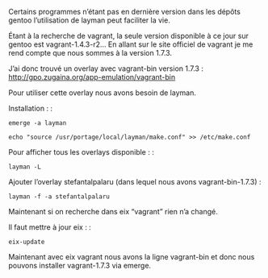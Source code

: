 Certains programmes n’étant pas en dernière version dans les dépôts
gentoo l’utilisation de layman peut faciliter la vie.

Étant à la recherche de vagrant, la seule version disponible à ce jour
sur gentoo est vagrant-1.4.3-r2… En allant sur le site officiel de
vagrant je me rend compte que nous sommes à la version 1.7.3.

J’ai donc trouvé un overlay avec vagrant-bin version 1.7.3 :
<http://gpo.zugaina.org/app-emulation/vagrant-bin>

Pour utiliser cette overlay nous avons besoin de layman.

Installation : :

    emerge -a layman

    echo "source /usr/portage/local/layman/make.conf" >> /etc/make.conf

Pour afficher tous les overlays disponible : :

    layman -L

Ajouter l’overlay stefantalpalaru (dans lequel nous avons
vagrant-bin-1.7.3) :

    layman -f -a stefantalpalaru

Maintenant si on recherche dans eix “vagrant” rien n’a changé.

Il faut mettre à jour eix : :

    eix-update

Maintenant avec eix vagrant nous avons la ligne vagrant-bin et donc nous
pouvons installer vagrant-1.7.3 via emerge.
